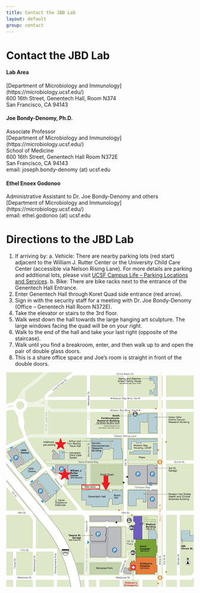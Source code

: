 ```yaml
---
title: Contact the JBD Lab
layout: default
group: contact
---
```


# Contact the JBD Lab


<div class="row">

<div class="col-md-4">

  <h4>Lab Area </h4>
  [Department of Microbiology and Immunology](https://microbiology.ucsf.edu/)<br>
  600 16th Street, Genentech Hall, Room N374<br>
  San Francisco, CA 94143<br>

</div>

<div class="col-md-4">

  <h4>Joe Bondy-Denomy, Ph.D.</h4>
  Associate Professor<br>
  [Department of Microbiology and Immunology](https://microbiology.ucsf.edu/)<br>
  School of Medicine<br>
  600 16th Street, Genentech Hall Room N372E<br>
  San Francisco, CA 94143<br>
  email: joseph.bondy-denomy (at) ucsf.edu <br>

</div>

<div class="col-md-4">

  <h4> Ethel Enoex Godonoo</h4>
  Administrative Assistant to Dr. Joe Bondy-Denomy and others<br>
  [Department of Microbiology and Immunology](https://microbiology.ucsf.edu/)<br>
  email: ethel.godonoo (at) ucsf.edu<br>

</div>

</div>

# Directions to the JBD Lab

1.	If arriving by:
a.	Vehicle: There are nearby parking lots (red start) adjacent to the William J. Rutter Center or the University Child Care Center (accessible via Nelson Rising Lane). For more details are parking and additional lots, please visit [UCSF Campus Life – Parking Locations and Services]( https://campuslifeservices.ucsf.edu/transportation/services/parking/public_parking).
b.	Bike: There are bike racks next to the entrance of the Genentech Hall Entrance.
2.	Enter Genentech Hall through Koret Quad side entrance (red arrow).
3.	Sign in with the security staff for a meeting with Dr. Joe Bondy-Denomy (Office – Genentech Hall Room N372E).
4.	Take the elevator or stairs to the 3rd floor.
5.	Walk west down the hall towards the large hanging art sculpture. The large windows facing the quad will be on your right.
6.	Walk to the end of the hall and take your last right (opposite of the staircase).
7.	Walk until you find a breakroom, enter, and then walk up to and open the pair of double glass doors.
8.	This is a share office space and Joe’s room is straight in front of the double doors.

<img class="img-fluid" src="/static/img/map_to_mission_bay_JBD.png" alt="Map of Mission Bay">
